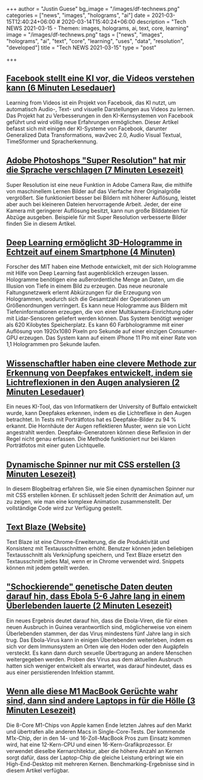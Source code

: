 +++
author = "Justin Guese"
bg_image = "/images/df-technews.png"
categories = ["news", "images", "holograms", "ai"]
date = 2021-03-15T12:40:24+06:00 # 2020-03-14T15:40:24+06:00
description = "Tech NEWS 2021-03-15 - Themen: images, holograms, ai, text, core, learning"
image = "/images/df-technews.png"
tags = ["news", "images", "holograms", "ai", "text", "core", "learning", "uses", "data", "resolution", "developed"]
title = "Tech NEWS 2021-03-15"
type = "post"

+++

## [Facebook stellt eine KI vor, die Videos verstehen kann (6 Minuten Lesedauer)](https://venturebeat.com/2021/03/12/facebook-details-ai-that-can-understand-videos/)

 Learning from Videos ist ein Projekt von Facebook, das KI nutzt, um automatisch Audio-, Text- und visuelle Darstellungen aus Videos zu lernen. Das Projekt hat zu Verbesserungen in den KI-Kernsystemen von Facebook geführt und wird völlig neue Erfahrungen ermöglichen. Dieser Artikel befasst sich mit einigen der KI-Systeme von Facebook, darunter Generalized Data Transformations, wav2vec 2.0, Audio Visual Textual, TimeSformer und Spracherkennung.

## [Adobe Photoshops "Super Resolution" hat mir die Sprache verschlagen (7 Minuten Lesezeit)](https://petapixel.com/2021/03/13/adobe-photoshops-super-resolution-made-my-jaw-hit-the-floor/)

 Super Resolution ist eine neue Funktion in Adobe Camera Raw, die mithilfe von maschinellem Lernen Bilder auf das Vierfache ihrer Originalgröße vergrößert. Sie funktioniert besser bei Bildern mit höherer Auflösung, leistet aber auch bei kleineren Dateien hervorragende Arbeit. Jeder, der eine Kamera mit geringerer Auflösung besitzt, kann nun große Bilddateien für Abzüge ausgeben. Beispiele für mit Super Resolution verbesserte Bilder finden Sie in diesem Artikel.

## [Deep Learning ermöglicht 3D-Hologramme in Echtzeit auf einem Smartphone (4 Minuten)](https://spectrum.ieee.org/tech-talk/computing/software/realtime-hologram)

 Forscher des MIT haben eine Methode entwickelt, mit der sich Hologramme mit Hilfe von Deep Learning fast augenblicklich erzeugen lassen. Hologramme benötigen eine außerordentliche Menge an Daten, um die Illusion von Tiefe in einem Bild zu erzeugen. Das neue neuronale Faltungsnetzwerk erlernt Abkürzungen für die Erzeugung von Hologrammen, wodurch sich die Gesamtzahl der Operationen um Größenordnungen verringert. Es kann neue Hologramme aus Bildern mit Tiefeninformationen erzeugen, die von einer Multikamera-Einrichtung oder mit Lidar-Sensoren geliefert werden können. Das System benötigt weniger als 620 Kilobytes Speicherplatz. Es kann 60 Farbhologramme mit einer Auflösung von 1920x1080 Pixeln pro Sekunde auf einer einzigen Consumer-GPU erzeugen. Das System kann auf einem iPhone 11 Pro mit einer Rate von 1,1 Hologrammen pro Sekunde laufen.

## [Wissenschaftler haben eine clevere Methode zur Erkennung von Deepfakes entwickelt, indem sie Lichtreflexionen in den Augen analysieren (2 Minuten Lesedauer)](https://thenextweb.com/neural/2021/03/11/ai-detects-deepfakes-analyzing-light-reflections-in-the-cornea-eyes-gans-thispersondoesnotexist/)

 Ein neues KI-Tool, das von Informatikern der University of Buffalo entwickelt wurde, kann Deepfakes erkennen, indem es die Lichtreflexe in den Augen betrachtet. In Tests mit Porträtfotos hat es Deepfake-Bilder zu 94 % erkannt. Die Hornhäute der Augen reflektieren Muster, wenn sie von Licht angestrahlt werden. Deepfake-Generatoren können diese Reflexion in der Regel nicht genau erfassen. Die Methode funktioniert nur bei klaren Porträtfotos mit einer guten Lichtquelle.

## [Dynamische Spinner nur mit CSS erstellen (3 Minuten Lesezeit)](https://dev.to/ruppysuppy/create-dynamic-spinners-only-using-css-34dh)

 In diesem Blogbeitrag erfahren Sie, wie Sie einen dynamischen Spinner nur mit CSS erstellen können. Er schlüsselt jeden Schritt der Animation auf, um zu zeigen, wie man eine komplexe Animation zusammenstellt. Der vollständige Code wird zur Verfügung gestellt.

## [Text Blaze (Website)](https://blaze.today/)

 Text Blaze ist eine Chrome-Erweiterung, die die Produktivität und Konsistenz mit Textausschnitten erhöht. Benutzer können jeden beliebigen Textausschnitt als Verknüpfung speichern, und Text Blaze ersetzt den Textausschnitt jedes Mal, wenn er in Chrome verwendet wird. Snippets können mit jedem geteilt werden.

## ["Schockierende" genetische Daten deuten darauf hin, dass Ebola 5-6 Jahre lang in einem Überlebenden lauerte (2 Minuten Lesezeit)](https://arstechnica.com/science/2021/03/ebola-may-have-lurked-in-someone-for-5-6-years-before-sparking-new-outbreak/)

 Ein neues Ergebnis deutet darauf hin, dass die Ebola-Viren, die für einen neuen Ausbruch in Guinea verantwortlich sind, möglicherweise von einem Überlebenden stammen, der das Virus mindestens fünf Jahre lang in sich trug. Das Ebola-Virus kann in einigen Überlebenden weiterleben, indem es sich vor dem Immunsystem an Orten wie den Hoden oder den Augäpfeln versteckt. Es kann dann durch sexuelle Übertragung an andere Menschen weitergegeben werden. Proben des Virus aus dem aktuellen Ausbruch hatten sich weniger entwickelt als erwartet, was darauf hindeutet, dass es aus einer persistierenden Infektion stammt.

## [Wenn alle diese M1 MacBook Gerüchte wahr sind, dann sind andere Laptops in für die Hölle (3 Minuten Lesezeit)](https://levelup.gitconnected.com/if-all-these-m1-macbook-rumors-are-true-then-other-laptops-are-in-for-hell-71a02eee9958)

 Die 8-Core M1-Chips von Apple kamen Ende letzten Jahres auf den Markt und übertrafen alle anderen Macs in Single-Core-Tests. Der kommende M1x-Chip, der in den 14- und 16-Zoll-MacBook Pros zum Einsatz kommen wird, hat eine 12-Kern-CPU und einen 16-Kern-Grafikprozessor. Er verwendet dieselbe Kernarchitektur, aber die höhere Anzahl an Kernen sorgt dafür, dass der Laptop-Chip die gleiche Leistung erbringt wie ein High-End-Desktop mit mehreren Kernen. Benchmarking-Ergebnisse sind in diesem Artikel verfügbar.

